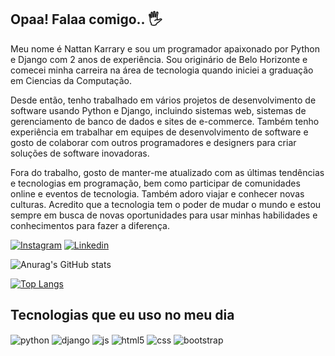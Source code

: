 ## Opaa! Falaa comigo.. 🖐️

Meu nome é Nattan Karrary e sou um programador apaixonado por Python e Django com 2 anos de experiência. Sou originário de Belo Horizonte e comecei minha carreira na área de tecnologia quando iniciei a graduação em Ciencias da Computação.

Desde então, tenho trabalhado em vários projetos de desenvolvimento de software usando Python e Django, incluindo sistemas web, sistemas de gerenciamento de banco de dados e sites de e-commerce. Também tenho experiência em trabalhar em equipes de desenvolvimento de software e gosto de colaborar com outros programadores e designers para criar soluções de software inovadoras.

Fora do trabalho, gosto de manter-me atualizado com as últimas tendências e tecnologias em programação, bem como participar de comunidades online e eventos de tecnologia. Também adoro viajar e conhecer novas culturas. Acredito que a tecnologia tem o poder de mudar o mundo e estou sempre em busca de novas oportunidades para usar minhas habilidades e conhecimentos para fazer a diferença.


[![Instagram](https://img.shields.io/badge/Instagram-E4405F?style=for-the-badge&logo=instagram&logoColor=white)](https://instagram.com/karrary)
[![Linkedin](https://img.shields.io/badge/LinkedIn-0077B5?style=for-the-badge&logo=linkedin&logoColor=white)](https://www.linkedin.com/in/nattan-karrary-41909313a/)

![Anurag's GitHub stats](https://github-readme-stats.vercel.app/api?username=Karrary37&show_icons=true&theme=radical)

[![Top Langs](https://github-readme-stats.vercel.app/api/top-langs/?username=Karrary37&langs_count=8)](https://github.com/anuraghazra/github-readme-stats)

## Tecnologias que eu uso no meu dia

<div style="display: inline_block">
  <img align="center" alt="python" src="https://img.shields.io/badge/Python-3776AB?style=for-the-badge&logo=python&logoColor=white" />
  <img align="center" alt="django" src="https://img.shields.io/badge/Django-092E20?style=for-the-badge&logo=django&logoColor=white" />
  <img align="center" alt="js" src="https://img.shields.io/badge/JavaScript-F7DF1E?style=for-the-badge&logo=javascript&logoColor=black" />
  <img align="center" alt="html5" src="https://img.shields.io/badge/HTML5-E34F26?style=for-the-badge&logo=html5&logoColor=white" />
  <img align="center" alt="css" src="https://img.shields.io/badge/CSS3-1572B6?style=for-the-badge&logo=css3&logoColor=white" />
  <img align="center" alt="bootstrap" src="https://img.shields.io/badge/Bootstrap-563D7C?style=for-the-badge&logo=bootstrap&logoColor=white" />
  	
  
  
  

</div><br/>
